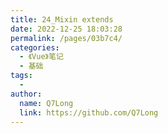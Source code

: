```yaml
---
title: 24_Mixin extends
date: 2022-12-25 18:03:28
permalink: /pages/03b7c4/
categories:
  - 《Vue》笔记
  - 基础
tags:
  -
author:
  name: Q7Long
  link: https://github.com/Q7Long
---
```

